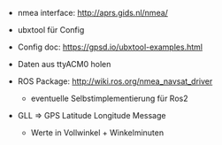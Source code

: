 - nmea interface: http://aprs.gids.nl/nmea/
- ubxtool für Config
- Config doc: https://gpsd.io/ubxtool-examples.html
- Daten aus ttyACM0 holen
- ROS Package: http://wiki.ros.org/nmea_navsat_driver
    - eventuelle Selbstimplementierung für Ros2

- GLL => GPS Latitude Longitude Message
    - Werte in Vollwinkel + Winkelminuten